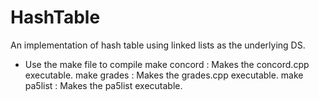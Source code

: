 # HashTable
An implementation of hash table using linked lists as the underlying DS.

- Use the make file to compile
make concord : Makes the concord.cpp executable.
make grades  : Makes the grades.cpp executable.
make pa5list : Makes the pa5list executable.
